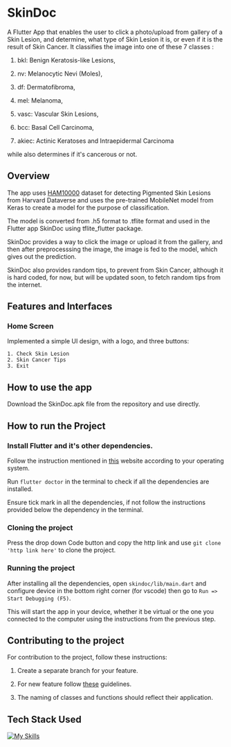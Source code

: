 # SkinDoc
A Flutter App that enables the user to click a photo/upload from gallery of a Skin Lesion, and determine, what type of Skin Lesion it is, or even if it is the result of Skin Cancer.
It classifies the image into one of these 7 classes :

   1. bkl: Benign Keratosis-like Lesions,

   2. nv: Melanocytic Nevi (Moles),

   3. df: Dermatofibroma,
    
   4. mel: Melanoma,
    
   5. vasc: Vascular Skin Lesions,
    
   6. bcc: Basal Cell Carcinoma,
    
   7. akiec: Actinic Keratoses and Intraepidermal Carcinoma

while also determines if it's cancerous or not.

## Overview

The app uses [HAM10000]() dataset for detecting Pigmented Skin Lesions from Harvard Dataverse and uses the pre-trained MobileNet model from Keras to create a model for the purpose of classification.

The model is converted from .h5 format to .tflite format and used in the Flutter app SkinDoc using tflite_flutter package.

SkinDoc provides a way to click the image or upload it from the gallery, and then after preprocesssing the image, the image is fed to the model, which gives out the prediction.

SkinDoc also provides random tips, to prevent from Skin Cancer, although it is hard coded, for now, but will be updated soon, to fetch random tips from the internet.

## Features and Interfaces

### Home Screen

Implemented a simple UI design, with a logo, and three buttons:

    1. Check Skin Lesion
    2. Skin Cancer Tips
    3. Exit

 ## How to use the app

Download the SkinDoc.apk file from the repository and use directly.

## How to run the Project

### Install Flutter and it's other dependencies.

Follow the instruction mentioned in [this](https://docs.flutter.dev/get-started/install) website according to your operating system.

Run <code>flutter doctor</code> in the terminal to check if all the dependencies are installed.

Ensure tick mark in all the dependencies, if not follow the instructions provided below the dependency in the terminal.

### Cloning the project

Press the drop down Code button and copy the http link and use `git clone 'http link here'` to clone the project.

### Running the project

After installing all the dependencies, open `skindoc/lib/main.dart` and configure device in the bottom right corner (for vscode) then go to `Run => Start Debugging (F5)`.

This will start the app in your device, whether it be virtual or the one you connected to the computer using the instructions from the previous step.

## Contributing to the project

For contribution to the project, follow these instructions:

1. Create a separate branch for your feature.

2. For new feature follow [these](https://dart.dev/effective-dart/style) guidelines.

3. The naming of classes and functions should reflect their application.

## Tech Stack Used

[![My Skills](https://skillicons.dev/icons?i=python,dart,flutter&theme=light)](https://skillicons.dev)




